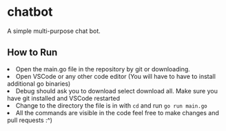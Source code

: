 # chatbot
A simple multi-purpose chat bot.
<h2>How to Run</h2>
<li>Open the main.go file in the repository by git or downloading.</li>
<li>Open VSCode or any other code editor (You will have to have to install additional go binaries)</li>
<li>Debug should ask you to download select download all. Make sure you have git installed and VSCode restarted</li>
<li>Change to the directory the file is in with <code>cd</code> and run <code>go run main.go</code>
<li>All the commands are visible in the code feel free to make changes and pull requests :^)</li>
